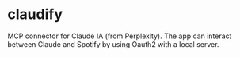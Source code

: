 # claudify
MCP connector for Claude IA (from Perplexity). The app can interact between Claude and Spotify by using Oauth2 with a local server.
